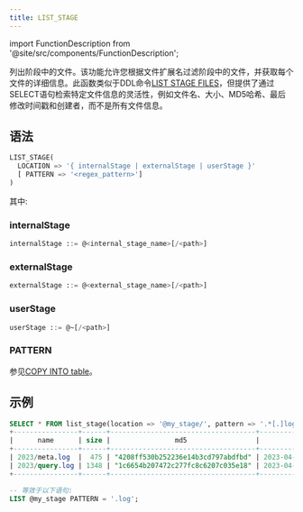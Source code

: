 ```yaml
---
title: LIST_STAGE
---
```

import FunctionDescription from '@site/src/components/FunctionDescription';

<FunctionDescription description="引入或更新: v1.2.32"/>

列出阶段中的文件。该功能允许您根据文件扩展名过滤阶段中的文件，并获取每个文件的详细信息。此函数类似于DDL命令[LIST STAGE FILES](../../10-sql-commands/00-ddl/03-stage/04-ddl-list-stage.md)，但提供了通过SELECT语句检索特定文件信息的灵活性，例如文件名、大小、MD5哈希、最后修改时间戳和创建者，而不是所有文件信息。

## 语法

```sql
LIST_STAGE(
  LOCATION => '{ internalStage | externalStage | userStage }'
  [ PATTERN => '<regex_pattern>']
)
```

其中:

### internalStage

```sql
internalStage ::= @<internal_stage_name>[/<path>]
```

### externalStage

```sql
externalStage ::= @<external_stage_name>[/<path>]
```

### userStage

```sql
userStage ::= @~[/<path>]
```

### PATTERN

参见[COPY INTO table](/10-sql-commands/10-dml/dml-copy-into-table.md)。


## 示例

```sql
SELECT * FROM list_stage(location => '@my_stage/', pattern => '.*[.]log');
+----------------+------+------------------------------------+-------------------------------+---------+
|      name      | size |                md5                 |         last_modified         | creator |
+----------------+------+------------------------------------+-------------------------------+---------+
| 2023/meta.log  |  475 | "4208ff530b252236e14b3cd797abdfbd" | 2023-04-19 20:23:24.000 +0000 | NULL    |
| 2023/query.log | 1348 | "1c6654b207472c277fc8c6207c035e18" | 2023-04-19 20:23:24.000 +0000 | NULL    |
+----------------+------+------------------------------------+-------------------------------+---------+

-- 等效于以下语句:
LIST @my_stage PATTERN = '.log';
```